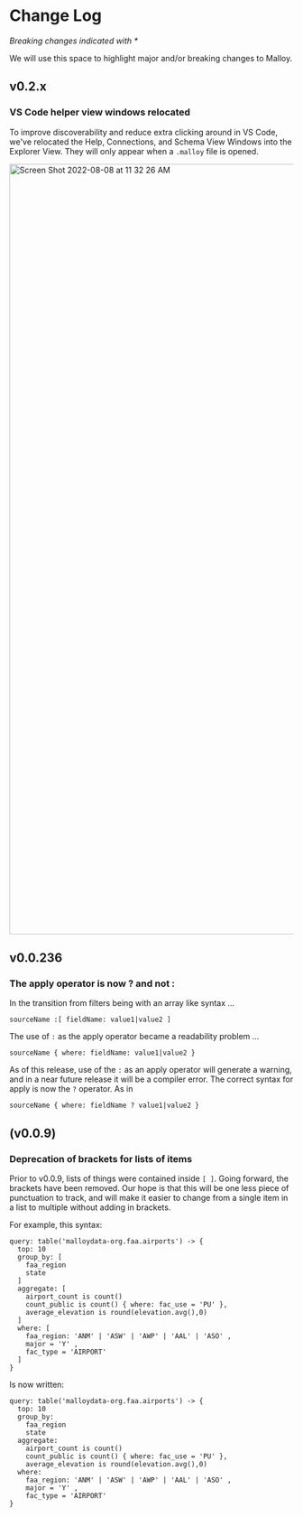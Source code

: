 # Change Log

_Breaking changes indicated with \*_

We will use this space to highlight major and/or breaking changes to Malloy.

## v0.2.x

### VS Code helper view windows relocated

To improve discoverability and reduce extra clicking around in VS Code, we've relocated the Help, Connections, and Schema View Windows into the Explorer View. They will only appear when a `.malloy` file is opened.

<img width="1365" alt="Screen Shot 2022-08-08 at 11 32 26 AM" src="https://user-images.githubusercontent.com/7178946/183488595-0c88591d-a162-4272-a937-e15261bf50c5.png">

## v0.0.236

### The apply operator is now ? and not :

In the transition from filters being with an array like syntax ...

```
sourceName :[ fieldName: value1|value2 ]
```

The use of `:` as the apply operator became a readability problem ...

```
sourceName { where: fieldName: value1|value2 }
```

As of this release, use of the `:` as an apply operator will generate a warning,
and in a near future release it will be a compiler error. The correct
syntax for apply is now the `?` operator. As in

```
sourceName { where: fieldName ? value1|value2 }
```

## (v0.0.9)

### Deprecation of brackets for lists of items

Prior to v0.0.9, lists of things were contained inside `[ ]`. Going forward, the brackets have been removed. Our hope is that this will be one less piece of punctuation to track, and will make it easier to change from a single item in a list to multiple without adding in brackets.

For example, this syntax:

```malloy
query: table('malloydata-org.faa.airports') -> {
  top: 10
  group_by: [
    faa_region
    state
  ]
  aggregate: [
    airport_count is count()
    count_public is count() { where: fac_use = 'PU' },
    average_elevation is round(elevation.avg(),0)
  ]
  where: [
    faa_region: 'ANM' | 'ASW' | 'AWP' | 'AAL' | 'ASO' ,
    major = 'Y' ,
    fac_type = 'AIRPORT'
  ]
}
```

Is now written:

```malloy
query: table('malloydata-org.faa.airports') -> {
  top: 10
  group_by:
    faa_region
    state
  aggregate:
    airport_count is count()
    count_public is count() { where: fac_use = 'PU' },
    average_elevation is round(elevation.avg(),0)
  where:
    faa_region: 'ANM' | 'ASW' | 'AWP' | 'AAL' | 'ASO' ,
    major = 'Y' ,
    fac_type = 'AIRPORT'
}
```
